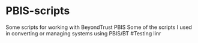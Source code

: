 # PBIS-scripts
Some scripts for working with BeyondTrust PBIS
Some of the scripts I used in converting or managing systems using PBIS/BT
#Testing linr
